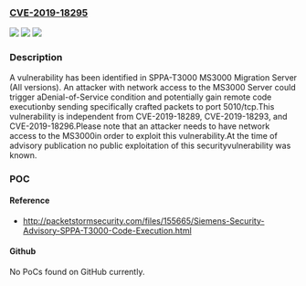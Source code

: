 ### [CVE-2019-18295](https://cve.mitre.org/cgi-bin/cvename.cgi?name=CVE-2019-18295)
![](https://img.shields.io/static/v1?label=Product&message=SPPA-T3000%20MS3000%20Migration%20Server&color=blue)
![](https://img.shields.io/static/v1?label=Version&message=n%2Fa&color=blue)
![](https://img.shields.io/static/v1?label=Vulnerability&message=CWE-122%3A%20Heap-based%20Buffer%20Overflow&color=brighgreen)

### Description

A vulnerability has been identified in SPPA-T3000 MS3000 Migration Server (All versions). An attacker with network access to the MS3000 Server could trigger aDenial-of-Service condition and potentially gain remote code executionby sending specifically crafted packets to port 5010/tcp.This vulnerability is independent from CVE-2019-18289, CVE-2019-18293, and CVE-2019-18296.Please note that an attacker needs to have network access to the MS3000in order to exploit this vulnerability.At the time of advisory publication no public exploitation of this securityvulnerability was known.

### POC

#### Reference
- http://packetstormsecurity.com/files/155665/Siemens-Security-Advisory-SPPA-T3000-Code-Execution.html

#### Github
No PoCs found on GitHub currently.

